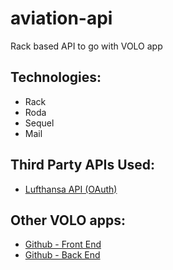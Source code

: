 # aviation-api
Rack based API to go with VOLO app 

## Technologies:
- Rack
- Roda
- Sequel
- Mail

## Third Party APIs Used:
- [Lufthansa API (OAuth)](https://developer.lufthansa.com)

## Other VOLO apps:

- [Github - Front End](https://github.com/levatech007/volo-react-app)
- [Github - Back End](https://github.com/levatech007/volo_rails_api)
